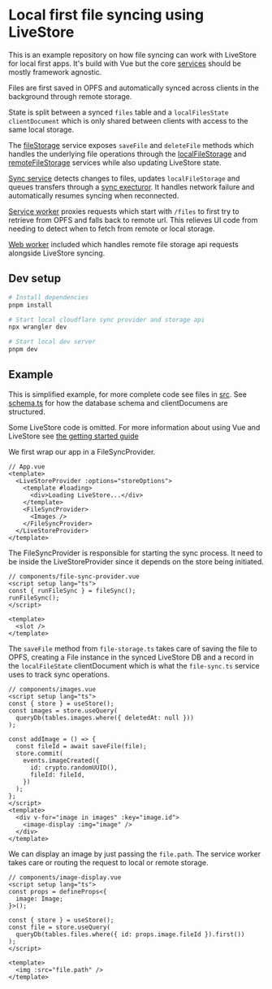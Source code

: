 # Local first file syncing using LiveStore

This is an example repository on how file syncing can work with LiveStore for local first apps. It's build with Vue but the core [services](src/services/) should be mostly framework agnostic.

Files are first saved in OPFS and automatically synced across clients in the background through remote storage.

State is split between a synced `files` table and a `localFilesState` `clientDocument` which is only shared between clients with access to the same local storage.

The [fileStorage](src/services/file-storage.ts) service exposes `saveFile` and `deleteFile` methods which handles the underlying file operations through the [localFileStorage](src/services/local-file-storage.ts) and [remoteFileStorage](src/services/remote-file-storage.ts) services while also updating LiveStore state.

[Sync service](src/services/file-sync.ts) detects changes to files, updates `localFileStorage` and queues transfers through a [sync execturor](src/services/sync-executor.ts). It handles network failure and automatically resumes syncing when reconnected.

[Service worker](public/sw.js) proxies requests which start with `/files` to first try to retrieve from OPFS and falls back to remote url. This relieves UI code from needing to detect when to fetch from remote or local storage.

[Web worker](src/workers/cloudflare-sync.ts) included which handles remote file storage api requests alongside LiveStore syncing.

## Dev setup

```bash
# Install dependencies
pnpm install

# Start local cloudflare sync provider and storage api
npx wrangler dev

# Start local dev server
pnpm dev
```

## Example

This is simplified example, for more complete code see files in [src](/src). See [schema.ts](src/livestore/schema.ts) for how the database schema and clientDocumens are structured.

Some LiveStore code is omitted. For more information about using Vue and LiveStore see [the getting started guide](https://docs.livestore.dev/getting-started/vue/)

We first wrap our app in a FileSyncProvider.

```vue
// App.vue
<template>
  <LiveStoreProvider :options="storeOptions">
    <template #loading>
      <div>Loading LiveStore...</div>
    </template>
    <FileSyncProvider>
      <Images />
    </FileSyncProvider>
  </LiveStoreProvider>
</template>
```

The FileSyncProvider is responsible for starting the sync process. It need to be inside the LiveStoreProvider since it depends on the store being initiated.

```vue
// components/file-sync-provider.vue
<script setup lang="ts">
const { runFileSync } = fileSync();
runFileSync();
</script>

<template>
  <slot />
</template>
```

The `saveFile` method from `file-storage.ts` takes care of saving the file to OPFS, creating a File instance in the synced LiveStore DB and a record in the `localFileState` clientDocument which is what the `file-sync.ts` service uses to track sync operations.

```vue
// components/images.vue
<script setup lang="ts">
const { store } = useStore();
const images = store.useQuery(
  queryDb(tables.images.where({ deletedAt: null }))
);

const addImage = () => {
  const fileId = await saveFile(file);
  store.commit(
    events.imageCreated({
      id: crypto.randomUUID(),
      fileId: fileId,
    })
  );
};
</script>
<template>
  <div v-for="image in images" :key="image.id">
    <image-display :img="image" />
  </div>
</template>
```

We can display an image by just passing the `file.path`. The service worker takes care or routing the request to local or remote storage.

```vue
// components/image-display.vue
<script setup lang="ts">
const props = defineProps<{
  image: Image;
}>();

const { store } = useStore();
const file = store.useQuery(
  queryDb(tables.files.where({ id: props.image.fileId }).first())
);
</script>

<template>
  <img :src="file.path" />
</template>
```